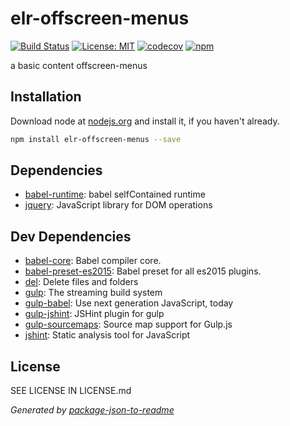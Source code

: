 # elr-offscreen-menus

[![Build Status](https://travis-ci.org/Beth3346/elr-offscreen-menus.svg?branch=master)](https://travis-ci.org/Beth3346/elr-offscreen-menus)
[![License: MIT](https://img.shields.io/badge/License-MIT-yellow.svg)](https://opensource.org/licenses/MIT)
[![codecov](https://codecov.io/gh/Beth3346/elr-offscreen-menus/branch/master/graph/badge.svg)](https://codecov.io/gh/Beth3346/elr-offscreen-menus)
[![npm](https://img.shields.io/npm/dm/elr-offscreen-menus.svg?style=flat)]()

a basic content offscreen-menus

## Installation

Download node at [nodejs.org](http://nodejs.org) and install it, if you haven't already.

```sh
npm install elr-offscreen-menus --save
```



## Dependencies

- [babel-runtime](https://github.com/babel/babel/tree/master/packages): babel selfContained runtime
- [jquery](https://github.com/jquery/jquery): JavaScript library for DOM operations

## Dev Dependencies

- [babel-core](https://github.com/babel/babel/tree/master/packages): Babel compiler core.
- [babel-preset-es2015](https://github.com/babel/babel/tree/master/packages): Babel preset for all es2015 plugins.
- [del](https://github.com/sindresorhus/del): Delete files and folders
- [gulp](https://github.com/gulpjs/gulp): The streaming build system
- [gulp-babel](https://github.com/babel/gulp-babel): Use next generation JavaScript, today
- [gulp-jshint](https://github.com/spalger/gulp-jshint): JSHint plugin for gulp
- [gulp-sourcemaps](https://github.com/floridoo/gulp-sourcemaps): Source map support for Gulp.js
- [jshint](https://github.com/jshint/jshint): Static analysis tool for JavaScript


## License

SEE LICENSE IN LICENSE.md

_Generated by [package-json-to-readme](https://github.com/zeke/package-json-to-readme)_
